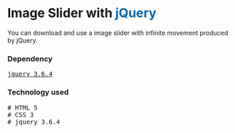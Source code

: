 <div>
  <h1>Image Slider with <span style="color: #0769ad">jQuery</span></h1>
</div>

<p>You can download and use a image slider with infinite movement produced by jQuery.
</p>

<h3>Dependency</h3>
<pre>
<a href="https://code.jquery.com/jquery-3.6.4.min.js" target="_blank">jquery 3.6.4</a>
</pre>

<h3>Technology used</h3>
<pre>
# HTML 5
# CSS 3
# jquery 3.6.4
</pre>